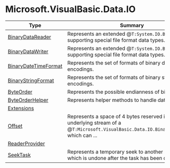 ﻿
# Microsoft.VisualBasic.Data.IO

|Type|Summary|
|----|-------|
|[BinaryDataReader](./BinaryDataReader.md)|Represents an extended @``T:System.IO.BinaryReader`` supporting special file format data types.|
|[BinaryDataWriter](./BinaryDataWriter.md)|Represents an extended @``T:System.IO.BinaryWriter`` supporting special file format data types.|
|[BinaryDateTimeFormat](./BinaryDateTimeFormat.md)|Represents the set of formats of binary date and time encodings.|
|[BinaryStringFormat](./BinaryStringFormat.md)|Represents the set of formats of binary string encodings.|
|[ByteOrder](./ByteOrder.md)|Represents the possible endianness of binary data.|
|[ByteOrderHelper](./ByteOrderHelper.md)|Represents helper methods to handle data byte order.|
|[Extensions](./Extensions.md)||
|[Offset](./Offset.md)|Represents a space of 4 bytes reserved in the underlying stream of a @``T:Microsoft.VisualBasic.Data.IO.BinaryDataWriter`` which can ...|
|[ReaderProvider](./ReaderProvider.md)||
|[SeekTask](./SeekTask.md)|Represents a temporary seek to another position which is undone after the task has been disposed.|

